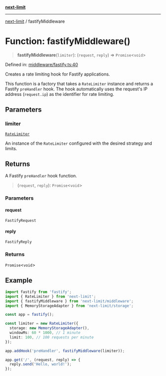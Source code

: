 [**next-limit**](../README.md)

***

[next-limit](../README.md) / fastifyMiddleware

# Function: fastifyMiddleware()

> **fastifyMiddleware**(`limiter`): (`request`, `reply`) => `Promise`\<`void`\>

Defined in: [middleware/fastify.ts:40](https://github.com/saoudi-h/next-limit/blob/364f5bf04c9ecd59b43c48876b352d3650948f61/src/middleware/fastify.ts#L40)

Creates a rate limiting hook for Fastify applications.

This function is a factory that takes a `RateLimiter` instance and returns
a Fastify `preHandler` hook. The hook automatically uses the request's IP address
(`request.ip`) as the identifier for rate limiting.

## Parameters

### limiter

[`RateLimiter`](../classes/RateLimiter.md)

An instance of the `RateLimiter` configured with the desired strategy and limits.

## Returns

A Fastify `preHandler` hook function.

> (`request`, `reply`): `Promise`\<`void`\>

### Parameters

#### request

`FastifyRequest`

#### reply

`FastifyReply`

### Returns

`Promise`\<`void`\>

## Example

```typescript
import fastify from 'fastify';
import { RateLimiter } from 'next-limit';
import { fastifyMiddleware } from 'next-limit/middleware';
import { MemoryStorageAdapter } from 'next-limit/storage';

const app = fastify();

const limiter = new RateLimiter({
  storage: new MemoryStorageAdapter(),
  windowMs: 60 * 1000, // 1 minute
  limit: 100, // 100 requests per minute
});

app.addHook('preHandler', fastifyMiddleware(limiter));

app.get('/', (request, reply) => {
  reply.send('Hello, world!');
});
```
